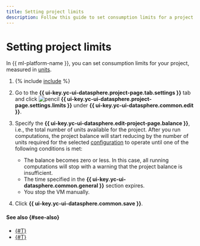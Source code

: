 ```yaml
---
title: Setting project limits
description: Follow this guide to set consumption limits for a project.
---
```


# Setting project limits

In {{ ml-platform-name }}, you can set consumption limits for your project, measured in [units](../../pricing.md#unit).

1. {% include [include](../../../_includes/datasphere/ui-find-project.md) %}
1. Go to the **{{ ui-key.yc-ui-datasphere.project-page.tab.settings }}** tab and click ![pencil](../../../_assets/console-icons/pencil-to-line.svg) **{{ ui-key.yc-ui-datasphere.project-page.settings.limits }}** under **{{ ui-key.yc-ui-datasphere.common.edit }}**.
1. Specify the **{{ ui-key.yc-ui-datasphere.edit-project-page.balance }}**, i.e., the total number of units available for the project. After you run computations, the project balance will start reducing by the number of units required for the selected [configuration](../../concepts/configurations.md) to operate until one of the following conditions is met:
   * The balance becomes zero or less. In this case, all running computations will stop with a warning that the project balance is insufficient.
   * The time specified in the **{{ ui-key.yc-ui-datasphere.common.general }}** section expires.
   * You stop the VM manually.

1. Click **{{ ui-key.yc-ui-datasphere.common.save }}**.

#### See also {#see-also}

* [{#T}](install-dependencies.md)
* [{#T}](control-compute-resources.md)
